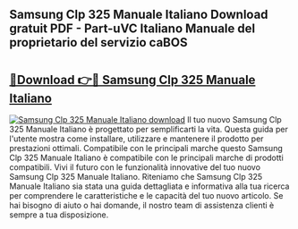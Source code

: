 ## Samsung Clp 325 Manuale Italiano Download gratuit PDF - Part-uVC Italiano Manuale del proprietario del servizio caBOS

# <h2><a href="http://dfdf59.blite.top/?on=Samsung+Clp+325+Manuale+Italiano">🔗Download 👉🔴 Samsung Clp 325 Manuale Italiano</a></h2>

[![Samsung Clp 325 Manuale Italiano download](https://i.imgur.com/lujVjoI.png)](http://dfdf59.blite.top/?on=Samsung+Clp+325+Manuale+Italiano)
Il tuo nuovo Samsung Clp 325 Manuale Italiano è progettato per semplificarti la vita. Questa guida per l'utente mostra come installare, utilizzare e mantenere il prodotto per prestazioni ottimali. Compatibile con le principali marche questo Samsung Clp 325 Manuale Italiano è compatibile con le principali marche di prodotti compatibili. Vivi il futuro con le funzionalità innovative del tuo nuovo Samsung Clp 325 Manuale Italiano. Riteniamo che Samsung Clp 325 Manuale Italiano sia stata una guida dettagliata e informativa alla tua ricerca per comprendere le caratteristiche e le capacità del tuo nuovo articolo. Se hai bisogno di aiuto o hai domande, il nostro team di assistenza clienti è sempre a tua disposizione.
